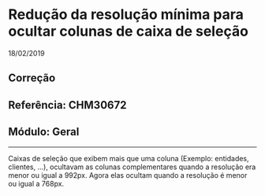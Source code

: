 # Redução da resolução mínima para ocultar colunas de caixa de seleção
18/02/2019
## Correção
## Referência: CHM30672
## Módulo: Geral
***

Caixas de seleção que exibem mais que uma coluna (Exemplo: entidades, clientes, ...), ocultavam as colunas complementares quando a resolução era menor ou igual a 992px. Agora elas ocultam quando a resolução é menor ou igual a 768px.